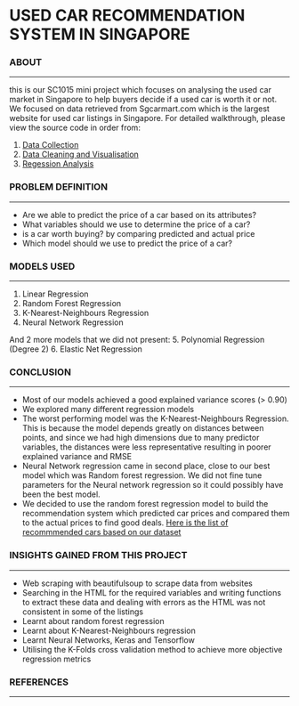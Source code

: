 # USED CAR RECOMMENDATION SYSTEM IN SINGAPORE

### ABOUT
---
this is our SC1015 mini project which focuses on analysing the used car market in Singapore to help buyers decide if a used car is worth it or not.
We focused on data retrieved from Sgcarmart.com which is the largest website for used car listings in Singapore. For detailed walkthrough, please view the source code in order from:

1. [Data Collection](https://github.com/nathanpua/SC1015/tree/main/Data_Collection)
2. [Data Cleaning and Visualisation](https://github.com/nathanpua/SC1015/blob/main/EDA.ipynb)
3. [Regession Analysis](https://github.com/nathanpua/SC1015/blob/main/regression.ipynb)

### PROBLEM DEFINITION
---
* Are we able to predict the price of a car based on its attributes?
* What variables should we use to determine the price of a car?
* is a car worth buying? by comparing predicted and actual price
* Which model should we use to predict the price of a car?

### MODELS USED
---
1. Linear Regression  
2. Random Forest Regression  
3. K-Nearest-Neighbours Regression
4. Neural Network Regression

And 2 more models that we did not present:
5. Polynomial Regression (Degree 2)
6. Elastic Net Regression

### CONCLUSION
---
* Most of our models achieved a good explained variance scores (> 0.90)
* We explored many different regression models
* The worst performing model was the K-Nearest-Neighbours Regression. This is because the model depends greatly on distances between points, and since we had high dimensions due to many predictor variables, the distances were less representative resulting in poorer explained variance and RMSE
* Neural Network regression came in second place, close to our best model which was Random forest regression. We did not fine tune parameters for the Neural network regression so it could possibly have been the best model.
* We decided to use the random forest regression model to build the recommendation system which predicted car prices and compared them to the actual prices to find good deals. [Here is the list of recommmended cars based on our dataset](https://github.com/nathanpua/SC1015/blob/main/datasets/reccomended.csv)

### INSIGHTS GAINED FROM THIS PROJECT
---
* Web scraping with beautifulsoup to scrape data from websites
* Searching in the HTML for the required variables and writing functions to extract these data and dealing with errors as the HTML was not consistent in some of the listings
* Learnt about random forest regression
* Learnt about K-Nearest-Neighbours regression
* Learnt Neural Networks, Keras and Tensorflow
* Utilising the K-Folds cross validation method to achieve more objective regression metrics


### REFERENCES
---


